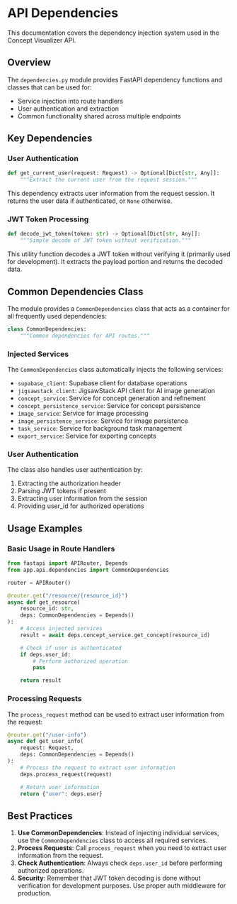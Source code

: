 # API Dependencies

This documentation covers the dependency injection system used in the Concept Visualizer API.

## Overview

The `dependencies.py` module provides FastAPI dependency functions and classes that can be used for:

- Service injection into route handlers
- User authentication and extraction
- Common functionality shared across multiple endpoints

## Key Dependencies

### User Authentication

```python
def get_current_user(request: Request) -> Optional[Dict[str, Any]]:
    """Extract the current user from the request session."""
```

This dependency extracts user information from the request session. It returns the user data if authenticated, or `None` otherwise.

### JWT Token Processing

```python
def decode_jwt_token(token: str) -> Optional[Dict[str, Any]]:
    """Simple decode of JWT token without verification."""
```

This utility function decodes a JWT token without verifying it (primarily used for development). It extracts the payload portion and returns the decoded data.

## Common Dependencies Class

The module provides a `CommonDependencies` class that acts as a container for all frequently used dependencies:

```python
class CommonDependencies:
    """Common dependencies for API routes."""
```

### Injected Services

The `CommonDependencies` class automatically injects the following services:

- `supabase_client`: Supabase client for database operations
- `jigsawstack_client`: JigsawStack API client for AI image generation
- `concept_service`: Service for concept generation and refinement
- `concept_persistence_service`: Service for concept persistence
- `image_service`: Service for image processing
- `image_persistence_service`: Service for image persistence
- `task_service`: Service for background task management
- `export_service`: Service for exporting concepts

### User Authentication

The class also handles user authentication by:

1. Extracting the authorization header
2. Parsing JWT tokens if present
3. Extracting user information from the session
4. Providing user_id for authorized operations

## Usage Examples

### Basic Usage in Route Handlers

```python
from fastapi import APIRouter, Depends
from app.api.dependencies import CommonDependencies

router = APIRouter()

@router.get("/resource/{resource_id}")
async def get_resource(
    resource_id: str,
    deps: CommonDependencies = Depends()
):
    # Access injected services
    result = await deps.concept_service.get_concept(resource_id)

    # Check if user is authenticated
    if deps.user_id:
        # Perform authorized operation
        pass

    return result
```

### Processing Requests

The `process_request` method can be used to extract user information from the request:

```python
@router.get("/user-info")
async def get_user_info(
    request: Request,
    deps: CommonDependencies = Depends()
):
    # Process the request to extract user information
    deps.process_request(request)

    # Return user information
    return {"user": deps.user}
```

## Best Practices

1. **Use CommonDependencies**: Instead of injecting individual services, use the `CommonDependencies` class to access all required services.
2. **Process Requests**: Call `process_request` when you need to extract user information from the request.
3. **Check Authentication**: Always check `deps.user_id` before performing authorized operations.
4. **Security**: Remember that JWT token decoding is done without verification for development purposes. Use proper auth middleware for production.
